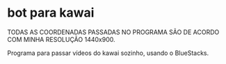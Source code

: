 # bot para kawai

TODAS AS COORDENADAS PASSADAS NO PROGRAMA SÃO DE ACORDO COM MINHA RESOLUÇÃO 1440x900.

Programa para passar vídeos do kawai sozinho, usando o BlueStacks.
